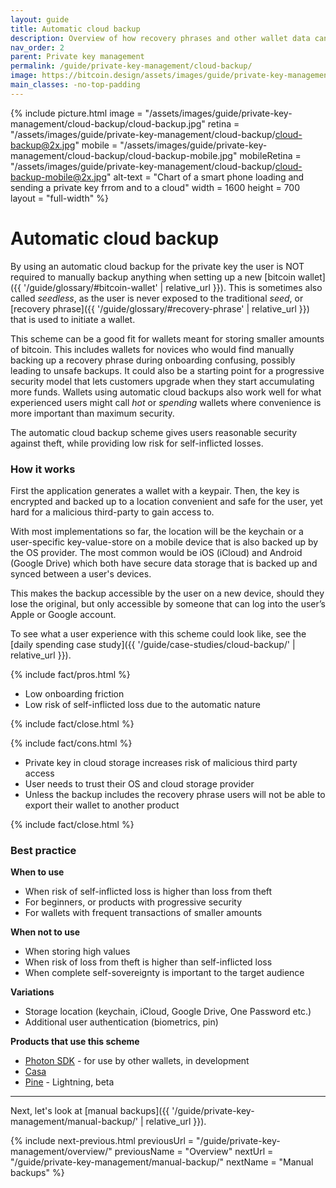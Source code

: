 ```yaml
---
layout: guide
title: Automatic cloud backup
description: Overview of how recovery phrases and other wallet data can be securely stored with cloud storage service providers.
nav_order: 2
parent: Private key management
permalink: /guide/private-key-management/cloud-backup/
image: https://bitcoin.design/assets/images/guide/private-key-management/cloud-backup/cloud-backup-preview.jpg
main_classes: -no-top-padding
---
```


<!--

Editor's notes

Description of what an automatic cloud backup scheme consists of.

Illustration sources

https://www.figma.com/community/file/888680264445459448
https://www.figma.com/community/file/995256542920917246/BDG---Private-key-management-illustrations

-->

{% include picture.html
   image = "/assets/images/guide/private-key-management/cloud-backup/cloud-backup.jpg"
   retina = "/assets/images/guide/private-key-management/cloud-backup/cloud-backup@2x.jpg"
   mobile = "/assets/images/guide/private-key-management/cloud-backup/cloud-backup-mobile.jpg"
   mobileRetina = "/assets/images/guide/private-key-management/cloud-backup/cloud-backup-mobile@2x.jpg"
   alt-text = "Chart of a smart phone loading and sending a private key frrom and to a cloud"
   width = 1600
   height = 700
   layout = "full-width"
%}

# Automatic cloud backup

By using an automatic cloud backup for the private key the user is NOT required to manually backup anything when setting up a new [bitcoin wallet]({{ '/guide/glossary/#bitcoin-wallet' | relative_url }}). This is sometimes also called *seedless*, as the user is never exposed to the traditional *seed*, or [recovery phrase]({{ '/guide/glossary/#recovery-phrase' | relative_url }}) that is used to initiate a wallet.

This scheme can be a good fit for wallets meant for storing smaller amounts of bitcoin. This includes wallets for novices who would find manually backing up a recovery phrase during onboarding confusing, possibly leading to unsafe backups. It could also be a starting point for a progressive security model that lets customers upgrade when they start accumulating more funds. Wallets using automatic cloud backups also work well for what experienced users might call *hot* or *spending* wallets where convenience is more important than maximum security. 

The automatic cloud backup scheme gives users reasonable security against theft, while providing low risk for self-inflicted losses.

### How it works
First the application generates a wallet with a keypair. Then, the key is encrypted and backed up to a location convenient and safe for the user, yet hard for a malicious third-party to gain access to.

With most implementations so far, the location will be the keychain or a user-specific key-value-store on a mobile device that is also backed up by the OS provider. The most common would be iOS (iCloud) and Android (Google Drive) which both have secure data storage that is backed up and synced between a user's devices.

This makes the backup accessible by the user on a new device, should they lose the original, but only accessible by someone that can log into the user’s Apple or Google account.

To see what a user experience with this scheme could look like, see the [daily spending case study]({{ '/guide/case-studies/cloud-backup/' | relative_url }}).

{% include fact/pros.html %}

- Low onboarding friction
- Low risk of self-inflicted loss due to the automatic nature

{% include fact/close.html %}

{% include fact/cons.html %}

- Private key in cloud storage increases risk of malicious third party access
- User needs to trust their OS and cloud storage provider
- Unless the backup includes the recovery phrase users will not be able to export their wallet to another product

{% include fact/close.html %}

### Best practice

**When to use**
- When risk of self-inflicted loss is higher than loss from theft
- For beginners, or products with progressive security
- For wallets with frequent transactions of smaller amounts

**When not to use**
- When storing high values
- When risk of loss from theft is higher than self-inflicted loss
- When complete self-sovereignty is important to the target audience

**Variations**
- Storage location (keychain, iCloud, Google Drive, One Password etc.)
- Additional user authentication (biometrics, pin)

**Products that use this scheme**
- [Photon SDK](https://photonsdk.org) - for use by other wallets, in development
- [Casa](https://keys.casa)
- [Pine](https://pine.pm ) - Lightning, beta

---

Next, let's look at [manual backups]({{ '/guide/private-key-management/manual-backup/' | relative_url }}).

{% include next-previous.html
   previousUrl = "/guide/private-key-management/overview/"
   previousName = "Overview"
   nextUrl = "/guide/private-key-management/manual-backup/"
   nextName = "Manual backups"
%}
